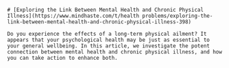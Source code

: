 
    # [Exploring the Link Between Mental Health and Chronic Physical Illness](https://www.mindhaste.com/t/health problems/exploring-the-link-between-mental-health-and-chronic-physical-illness-398)

    Do you experience the effects of a long-term physical ailment? It appears that your psychological health may be just as essential to your general wellbeing. In this article, we investigate the potent connection between mental health and chronic physical illness, and how you can take action to enhance both.
    